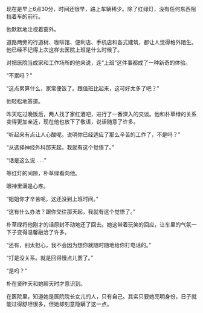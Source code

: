 现在是早上6点30分，时间还很早，路上车辆稀少。除了红绿灯，没有任何东西阻挡着车的前行。

他默默地注视着窗外。

道路两旁的行道树、咖啡馆、便利店、手机店和各式建筑，都让人觉得格外陌生。他已经不记得上次这样去医院上班是什么时候了。

对把医院当成家和工作场所的他来说，连“上班”这件事都成了一种新奇的体验。

“不累吗？”

“这点累算什么，家常便饭了。跟值班比起来，这可好太多了吧？”

他轻松地答道。

昨天吃过晚饭后，两人找了家红酒吧，进行了一番深入的交谈。他和朴草绿的关系变得更加亲近，现在他也放下了敬语，说话随意了许多。

“听起来有点让人心酸呢。说明你已经适应了那么辛苦的工作了，不是吗？”

“从选择神经外科那天起，我就有这个觉悟了。”

“话是这么说……”

等红灯的间隙，朴草绿看向他。

眼神里满是心疼。

“姐姐你才辛苦呢，这还没到上班时间。”

“这有什么办法？跟你交往那天起，我就有这个觉悟了。”

朴草绿将他刚才的话原封不动地还了回去。她这带着玩笑的回应，让车里的气氛一下子变得温馨融洽了许多。

“还有，别太担心。我不会因为想你就随时随地给你打电话的。”

“打是没关系。就是回得慢点儿罢了。”

“是吗？”

朴在贤昨天和她聊天时才意识到。

在医院里，知道她是医院院长女儿的人，只有自己。其实只要她亮明身份，日子就能过得舒坦很多，但她却刻意隐瞒了这一点。